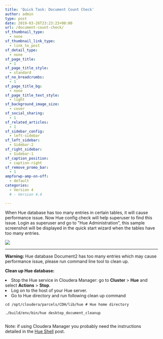 ```yaml
---
title: 'Quick Task: Document Count Check'
author: admin
type: post
date: 2019-03-26T23:23:23+00:00
url: /document-count-check/
sf_thumbnail_type:
  - none
sf_thumbnail_link_type:
  - link_to_post
sf_detail_type:
  - none
sf_page_title:
  - 1
sf_page_title_style:
  - standard
sf_no_breadcrumbs:
  - 1
sf_page_title_bg:
  - none
sf_page_title_text_style:
  - light
sf_background_image_size:
  - cover
sf_social_sharing:
  - 1
sf_related_articles:
  - 1
sf_sidebar_config:
  - left-sidebar
sf_left_sidebar:
  - Sidebar-2
sf_right_sidebar:
  - Sidebar-1
sf_caption_position:
  - caption-right
sf_remove_promo_bar:
  - 1
ampforwp-amp-on-off:
  - default
categories:
  - Version 4
  # - Version 4.4

---
```

When Hue database has too many entries in certain tables, it will cause performance issue. Now Hue config check will help superuser to find this issue. Login as superuser and go to "Hue Administration", this sample screenshot will be displayed in the quick start wizard when the tables have too many entries.

[<img class="size-full wp-image-5802 aligncenter" src="https://cdn.gethue.com/uploads/2019/03/Doc2CountCheck.png"/>][1]

****

**Warning:** <span style="font-weight: 400;">Hue database Document2 has too many entries which may cause performance issue, please run command line tool to clean up.</span>

**Clean up Hue database:**

<li style="font-weight: 400;">
  <span style="font-weight: 400;">Stop the Hue service in Cloudera Manager: go to </span><b>Cluster</b><span style="font-weight: 400;"> > </span><b>Hue</b><span style="font-weight: 400;"> and select </span><b>Actions</b><span style="font-weight: 400;"> > </span><b>Stop</b><span style="font-weight: 400;">.</span>
</li>
<li style="font-weight: 400;">
  <span style="font-weight: 400;">Log on to the host of your Hue server.</span>
</li>
<li style="font-weight: 400;">
  <span style="font-weight: 400;">Go to Hue directory and run following clean up command</span>
</li>

<pre><code class="bash">cd /opt/cloudera/parcels/CDH/lib/hue # Hue home directory

./build/env/bin/hue desktop_document_cleanup

</code></pre>

Note: if using Cloudera Manager you probably need the instructions detailed in the [Hue Shell][2] post.

 [1]: https://cdn.gethue.com/uploads/2019/03/Doc2CountCheck.png
 [2]: https://gethue.com/quick-task-how-to-count-the-documents-of-a-user-via-the-shell/
